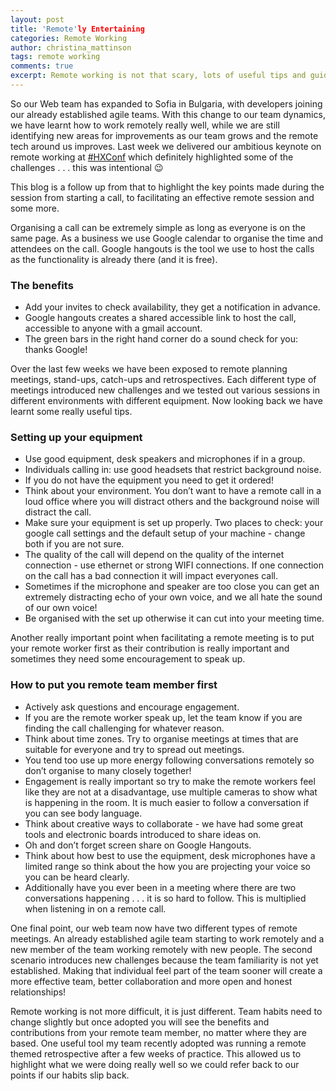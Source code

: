 ```yaml
---
layout: post
title: 'Remote'ly Entertaining
categories: Remote Working
author: christina_mattinson
tags: remote working
comments: true
excerpt: Remote working is not that scary, lots of useful tips and guidance on how we do it at HX!
---
```


So our Web team has expanded to Sofia in Bulgaria, with developers joining our already established agile teams. With this change to our team dynamics, we have learnt how to work remotely really well, while we are still identifying new areas for improvements as our team grows and the remote tech around us improves. Last week we delivered our ambitious keynote on remote working at [#HXConf](https://twitter.com/hashtag/hxconf) which definitely highlighted some of the challenges . . . this was intentional 😉

This blog is a follow up from that to highlight the key points made during the session from starting a call, to facilitating an effective remote session and some more.

Organising a call can be extremely simple as long as everyone is on the same page. As a business we use Google calendar to organise the time and attendees on the call. Google hangouts is the tool we use to host the calls as the functionality is already there (and it is free).
### The benefits
- Add your invites to check availability, they get a notification in advance.
- Google hangouts creates a shared accessible link to host the call, accessible to anyone with a gmail account.
- The green bars in the right hand corner do a sound check for you: thanks Google!

Over the last few weeks we have been exposed to remote planning meetings, stand-ups, catch-ups and retrospectives. Each different type of meetings introduced new challenges and we tested out various sessions in different environments with different equipment. Now looking back we have learnt some really useful tips.
### Setting up your equipment
- Use good equipment, desk speakers and microphones if in a group.
- Individuals calling in: use good headsets that restrict background noise.
- If you do not have the equipment you need to get it ordered!
- Think about your environment. You don’t want to have a remote call in a loud office where you will distract others and the background noise will distract the call.
- Make sure your equipment is set up properly. Two places to check: your google call settings and the default setup of your machine - change both if you are not sure.
- The quality of the call will depend on the quality of the internet connection - use ethernet or strong WIFI connections. If one connection on the call has a bad connection it will impact everyones call.
- Sometimes if the microphone and speaker are too close you can get an extremely distracting echo of your own voice, and we all hate the sound of our own voice!
- Be organised with the set up otherwise it can cut into your meeting time.

Another really important point when facilitating a remote meeting is to put your remote worker first as their contribution is really important and sometimes they need some encouragement to speak up.
### How to put you remote team member first
- Actively ask questions and encourage engagement.
- If you are the remote worker speak up, let the team know if you are finding the call challenging for whatever reason.
- Think about time zones. Try to organise meetings at times that are suitable for everyone and try to spread out meetings.
- You tend too use up more energy following conversations remotely so don’t organise to many closely together!
- Engagement is really important so try to make the remote workers feel like they are not at a disadvantage, use multiple cameras to show what is happening in the room. It is much easier to follow a conversation if you can see body language.
- Think about creative ways to collaborate - we have had some great tools and electronic boards introduced to share ideas on.
- Oh and don’t forget screen share on Google Hangouts.
- Think about how best to use the equipment, desk microphones have a limited range so think about the how you are projecting your voice so you can be heard clearly.
- Additionally have you ever been in a meeting where there are two conversations happening . . . it is so hard to follow. This is multiplied when listening in on a remote call.

One final point, our web team now have two different types of remote meetings.
An already established agile team starting to work remotely and a new member of the team working remotely with new people. The second scenario introduces new challenges because the team familiarity is not yet established. Making that individual feel part of the team sooner will create a more effective team, better collaboration and more open and honest relationships!

Remote working is not more difficult, it is just different. Team habits need to change slightly but once adopted you will see the benefits and contributions from your remote team member, no matter where they are based. One useful tool my team recently adopted was running a remote themed retrospective after a few weeks of practice. This allowed us to highlight what we were doing really well so we could refer back to our points if our habits slip back.
